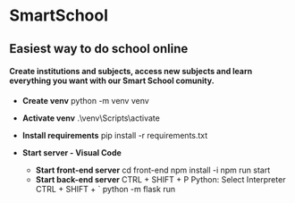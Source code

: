 # **SmartSchool**

## Easiest way to do school online

#### Create institutions and subjects, access new subjects and learn everything you want with our Smart School comunity.

* **Create venv**
    python -m venv venv

* **Activate venv**
    .\venv\Scripts\activate 

* **Install requirements**
    pip install -r requirements.txt

* **Start server - Visual Code**
    * **Start front-end server**
        cd front-end
        npm install -i
        npm run start
    * **Start back-end server**
        CTRL + SHIFT + P
        Python: Select Interpreter
        CTRL + SHIFT + `
        python -m flask run
